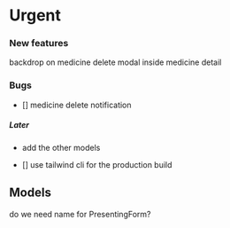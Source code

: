 # Urgent

### New features
backdrop on medicine delete modal inside medicine detail

### Bugs
- [] medicine delete notification

##### Later
* add the other models
- [] use tailwind cli for the production build

## Models
do we need name for PresentingForm?